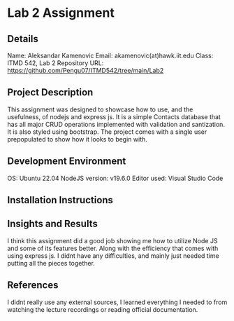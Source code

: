# Lab 2 Assignment
## Details
Name: Aleksandar Kamenovic
Email: akamenovic(at)hawk.iit.edu
Class: ITMD 542, Lab 2
Repository URL: https://github.com/Pengu07/ITMD542/tree/main/Lab2

## Project Description
This assignment was designed to showcase how to use, and the usefulness, of nodejs and express js.
It is a simple Contacts database that has all major CRUD operations implemented with validation and santization.
It is also styled using bootstrap.
The project comes with a single user prepopulated to show how it looks to begin with.

## Development Environment
OS: Ubuntu 22.04
NodeJS version: v19.6.0
Editor used: Visual Studio Code

## Installation Instructions


## Insights and Results 
I think this assignment did a good job showing me how to utilize Node JS and some of its features better. Along with the efficiency that comes with using express js.
I didnt have any difficulties, and mainly just needed time putting all the pieces together.

## References
I didnt really use any external sources, I learned everything I needed to from watching the lecture recordings or reading official documentation.
